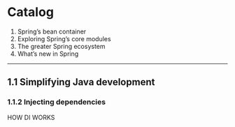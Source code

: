 # Catalog 
1. Spring’s bean container
2. Exploring Spring’s core modules 
3. The greater Spring ecosystem
4. What’s new in Spring
---
## 1.1 Simplifying Java development
### 1.1.2 Injecting dependencies
HOW DI WORKS
